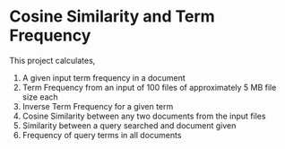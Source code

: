 # Cosine Similarity and Term Frequency

This project calculates, 
  1) A given input term frequency in a document
  2) Term Frequency from an input of 100 files of approximately 5 MB file size each
  3) Inverse Term Frequency for a given term
  4) Cosine Similarity between any two documents from the input files
  5) Similarity between a query searched and document given
  6) Frequency of query terms in all documents
